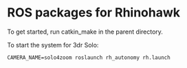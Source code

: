 # ROS packages for Rhinohawk

To get started, run catkin_make in the parent directory.

To start the system for 3dr Solo:
```
CAMERA_NAME=solo4zoom roslaunch rh_autonomy rh.launch
```


